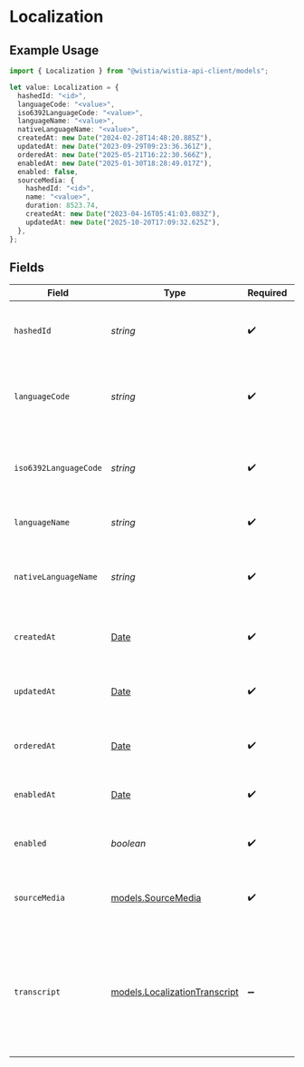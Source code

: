# Localization

## Example Usage

```typescript
import { Localization } from "@wistia/wistia-api-client/models";

let value: Localization = {
  hashedId: "<id>",
  languageCode: "<value>",
  iso6392LanguageCode: "<value>",
  languageName: "<value>",
  nativeLanguageName: "<value>",
  createdAt: new Date("2024-02-28T14:48:20.885Z"),
  updatedAt: new Date("2023-09-29T09:23:36.361Z"),
  orderedAt: new Date("2025-05-21T16:22:30.566Z"),
  enabledAt: new Date("2025-01-30T18:28:49.017Z"),
  enabled: false,
  sourceMedia: {
    hashedId: "<id>",
    name: "<value>",
    duration: 8523.74,
    createdAt: new Date("2023-04-16T05:41:03.083Z"),
    updatedAt: new Date("2025-10-20T17:09:32.625Z"),
  },
};
```

## Fields

| Field                                                                                                       | Type                                                                                                        | Required                                                                                                    | Description                                                                                                 |
| ----------------------------------------------------------------------------------------------------------- | ----------------------------------------------------------------------------------------------------------- | ----------------------------------------------------------------------------------------------------------- | ----------------------------------------------------------------------------------------------------------- |
| `hashedId`                                                                                                  | *string*                                                                                                    | :heavy_check_mark:                                                                                          | A unique alphanumeric identifier for this localization.                                                     |
| `languageCode`                                                                                              | *string*                                                                                                    | :heavy_check_mark:                                                                                          | A 3-character language code as specified by IETF.                                                           |
| `iso6392LanguageCode`                                                                                       | *string*                                                                                                    | :heavy_check_mark:                                                                                          | A 2-character language code as specified by ISO-639–2.                                                      |
| `languageName`                                                                                              | *string*                                                                                                    | :heavy_check_mark:                                                                                          | The name of the language in English.                                                                        |
| `nativeLanguageName`                                                                                        | *string*                                                                                                    | :heavy_check_mark:                                                                                          | The name of the language in the language of the localization.                                               |
| `createdAt`                                                                                                 | [Date](https://developer.mozilla.org/en-US/docs/Web/JavaScript/Reference/Global_Objects/Date)               | :heavy_check_mark:                                                                                          | The date when the localization was created.                                                                 |
| `updatedAt`                                                                                                 | [Date](https://developer.mozilla.org/en-US/docs/Web/JavaScript/Reference/Global_Objects/Date)               | :heavy_check_mark:                                                                                          | The date when the localization was last updated.                                                            |
| `orderedAt`                                                                                                 | [Date](https://developer.mozilla.org/en-US/docs/Web/JavaScript/Reference/Global_Objects/Date)               | :heavy_check_mark:                                                                                          | The date when the localization was ordered.                                                                 |
| `enabledAt`                                                                                                 | [Date](https://developer.mozilla.org/en-US/docs/Web/JavaScript/Reference/Global_Objects/Date)               | :heavy_check_mark:                                                                                          | The date when the localization was enabled.                                                                 |
| `enabled`                                                                                                   | *boolean*                                                                                                   | :heavy_check_mark:                                                                                          | Whether or not the localization is enabled.                                                                 |
| `sourceMedia`                                                                                               | [models.SourceMedia](../models/sourcemedia.md)                                                              | :heavy_check_mark:                                                                                          | The media that the localization is associated with.                                                         |
| `transcript`                                                                                                | [models.LocalizationTranscript](../models/localizationtranscript.md)                                        | :heavy_minus_sign:                                                                                          | The transcript for the localization. Selectively serialized in some endpoints. See properties for endpoint. |